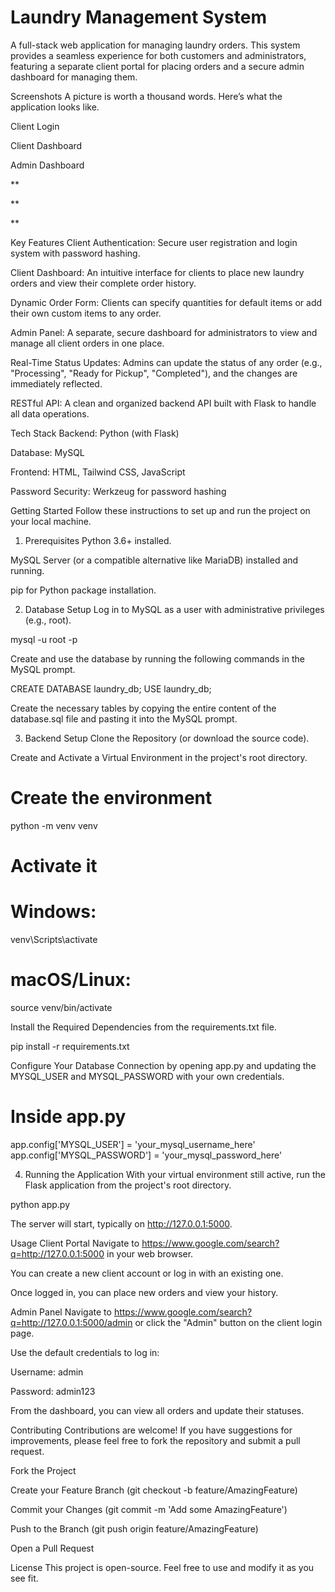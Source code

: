 # Laundry Management System


A full-stack web application for managing laundry orders. This system provides a seamless experience for both customers and administrators, featuring a separate client portal for placing orders and a secure admin dashboard for managing them.

Screenshots
A picture is worth a thousand words. Here’s what the application looks like.

Client Login

Client Dashboard

Admin Dashboard

**

**

**

Key Features
Client Authentication: Secure user registration and login system with password hashing.

Client Dashboard: An intuitive interface for clients to place new laundry orders and view their complete order history.

Dynamic Order Form: Clients can specify quantities for default items or add their own custom items to any order.

Admin Panel: A separate, secure dashboard for administrators to view and manage all client orders in one place.

Real-Time Status Updates: Admins can update the status of any order (e.g., "Processing", "Ready for Pickup", "Completed"), and the changes are immediately reflected.

RESTful API: A clean and organized backend API built with Flask to handle all data operations.

Tech Stack
Backend: Python (with Flask)

Database: MySQL

Frontend: HTML, Tailwind CSS, JavaScript

Password Security: Werkzeug for password hashing

Getting Started
Follow these instructions to set up and run the project on your local machine.

1. Prerequisites
Python 3.6+ installed.

MySQL Server (or a compatible alternative like MariaDB) installed and running.

pip for Python package installation.

2. Database Setup
Log in to MySQL as a user with administrative privileges (e.g., root).

mysql -u root -p

Create and use the database by running the following commands in the MySQL prompt.

CREATE DATABASE laundry_db;
USE laundry_db;

Create the necessary tables by copying the entire content of the database.sql file and pasting it into the MySQL prompt.

3. Backend Setup
Clone the Repository (or download the source code).

Create and Activate a Virtual Environment in the project's root directory.

# Create the environment
python -m venv venv

# Activate it
# Windows:
venv\Scripts\activate
# macOS/Linux:
source venv/bin/activate

Install the Required Dependencies from the requirements.txt file.

pip install -r requirements.txt

Configure Your Database Connection by opening app.py and updating the MYSQL_USER and MYSQL_PASSWORD with your own credentials.

# Inside app.py
app.config['MYSQL_USER'] = 'your_mysql_username_here'
app.config['MYSQL_PASSWORD'] = 'your_mysql_password_here'

4. Running the Application
With your virtual environment still active, run the Flask application from the project's root directory.

python app.py

The server will start, typically on http://127.0.0.1:5000.

Usage
Client Portal
Navigate to https://www.google.com/search?q=http://127.0.0.1:5000 in your web browser.

You can create a new client account or log in with an existing one.

Once logged in, you can place new orders and view your history.

Admin Panel
Navigate to https://www.google.com/search?q=http://127.0.0.1:5000/admin or click the "Admin" button on the client login page.

Use the default credentials to log in:

Username: admin

Password: admin123

From the dashboard, you can view all orders and update their statuses.

Contributing
Contributions are welcome! If you have suggestions for improvements, please feel free to fork the repository and submit a pull request.

Fork the Project

Create your Feature Branch (git checkout -b feature/AmazingFeature)

Commit your Changes (git commit -m 'Add some AmazingFeature')

Push to the Branch (git push origin feature/AmazingFeature)

Open a Pull Request

License
This project is open-source. Feel free to use and modify it as you see fit.
